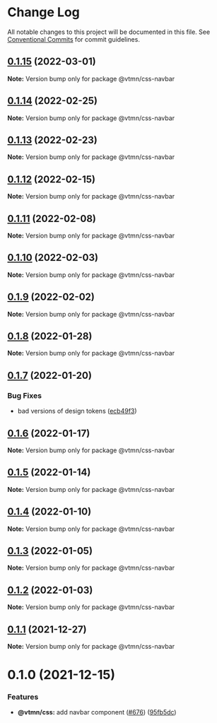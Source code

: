 # Change Log

All notable changes to this project will be documented in this file.
See [Conventional Commits](https://conventionalcommits.org) for commit guidelines.

## [0.1.15](https://github.com/Decathlon/vitamin-web/compare/@vtmn/css-navbar@0.1.14...@vtmn/css-navbar@0.1.15) (2022-03-01)

**Note:** Version bump only for package @vtmn/css-navbar





## [0.1.14](https://github.com/Decathlon/vitamin-web/compare/@vtmn/css-navbar@0.1.13...@vtmn/css-navbar@0.1.14) (2022-02-25)

**Note:** Version bump only for package @vtmn/css-navbar





## [0.1.13](https://github.com/Decathlon/vitamin-web/compare/@vtmn/css-navbar@0.1.12...@vtmn/css-navbar@0.1.13) (2022-02-23)

**Note:** Version bump only for package @vtmn/css-navbar





## [0.1.12](https://github.com/Decathlon/vitamin-web/compare/@vtmn/css-navbar@0.1.11...@vtmn/css-navbar@0.1.12) (2022-02-15)

**Note:** Version bump only for package @vtmn/css-navbar





## [0.1.11](https://github.com/Decathlon/vitamin-web/compare/@vtmn/css-navbar@0.1.10...@vtmn/css-navbar@0.1.11) (2022-02-08)

**Note:** Version bump only for package @vtmn/css-navbar





## [0.1.10](https://github.com/Decathlon/vitamin-web/compare/@vtmn/css-navbar@0.1.9...@vtmn/css-navbar@0.1.10) (2022-02-03)

**Note:** Version bump only for package @vtmn/css-navbar





## [0.1.9](https://github.com/Decathlon/vitamin-web/compare/@vtmn/css-navbar@0.1.8...@vtmn/css-navbar@0.1.9) (2022-02-02)

**Note:** Version bump only for package @vtmn/css-navbar





## [0.1.8](https://github.com/Decathlon/vitamin-web/compare/@vtmn/css-navbar@0.1.7...@vtmn/css-navbar@0.1.8) (2022-01-28)

**Note:** Version bump only for package @vtmn/css-navbar





## [0.1.7](https://github.com/Decathlon/vitamin-web/compare/@vtmn/css-navbar@0.1.6...@vtmn/css-navbar@0.1.7) (2022-01-20)


### Bug Fixes

* bad versions of design tokens ([ecb49f3](https://github.com/Decathlon/vitamin-web/commit/ecb49f3d1e672cb3ba78c23dc64fd899ea4a08c1))





## [0.1.6](https://github.com/Decathlon/vitamin-web/compare/@vtmn/css-navbar@0.1.5...@vtmn/css-navbar@0.1.6) (2022-01-17)

**Note:** Version bump only for package @vtmn/css-navbar





## [0.1.5](https://github.com/Decathlon/vitamin-web/compare/@vtmn/css-navbar@0.1.4...@vtmn/css-navbar@0.1.5) (2022-01-14)

**Note:** Version bump only for package @vtmn/css-navbar





## [0.1.4](https://github.com/Decathlon/vitamin-web/compare/@vtmn/css-navbar@0.1.3...@vtmn/css-navbar@0.1.4) (2022-01-10)

**Note:** Version bump only for package @vtmn/css-navbar





## [0.1.3](https://github.com/Decathlon/vitamin-web/compare/@vtmn/css-navbar@0.1.2...@vtmn/css-navbar@0.1.3) (2022-01-05)

**Note:** Version bump only for package @vtmn/css-navbar





## [0.1.2](https://github.com/Decathlon/vitamin-web/compare/@vtmn/css-navbar@0.1.1...@vtmn/css-navbar@0.1.2) (2022-01-03)

**Note:** Version bump only for package @vtmn/css-navbar





## [0.1.1](https://github.com/Decathlon/vitamin-web/compare/@vtmn/css-navbar@0.1.0...@vtmn/css-navbar@0.1.1) (2021-12-27)

**Note:** Version bump only for package @vtmn/css-navbar





# 0.1.0 (2021-12-15)


### Features

* **@vtmn/css:** add navbar component ([#676](https://github.com/Decathlon/vitamin-web/issues/676)) ([95fb5dc](https://github.com/Decathlon/vitamin-web/commit/95fb5dcf2b29edd7850ed51c9c008de8ade6560e))
